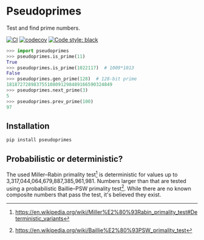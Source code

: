 # Pseudoprimes

Test and find prime numbers.

[![CI](https://github.com/oittaa/pseudoprimes-py/actions/workflows/main.yml/badge.svg)](https://github.com/oittaa/pseudoprimes-py/actions/workflows/main.yml)
[![codecov](https://codecov.io/gh/oittaa/pseudoprimes-py/branch/main/graph/badge.svg?token=CDOIHDYMUR)](https://codecov.io/gh/oittaa/pseudoprimes-py)
[![Code style: black](https://img.shields.io/badge/code%20style-black-000000.svg)](https://github.com/psf/black)

```python
>>> import pseudoprimes
>>> pseudoprimes.is_prime(11)
True
>>> pseudoprimes.is_prime(1022117)  # 1009*1013
False
>>> pseudoprimes.gen_prime(128)  # 128-bit prime
181872728983755108091298489166590324849
>>> pseudoprimes.next_prime(3)
5
>>> pseudoprimes.prev_prime(100)
97
```

## Installation

```bash
pip install pseudoprimes
```

## Probabilistic or deterministic?

The used Miller–Rabin primality test[^1] is deterministic for values up to 3,317,044,064,679,887,385,961,981. Numbers larger than that are tested using a probabilistic Baillie–PSW primality test[^2]. While there are no known composite numbers that pass the test, it's believed they exist.

[^1]: https://en.wikipedia.org/wiki/Miller%E2%80%93Rabin_primality_test#Deterministic_variants
[^2]: https://en.wikipedia.org/wiki/Baillie%E2%80%93PSW_primality_test
